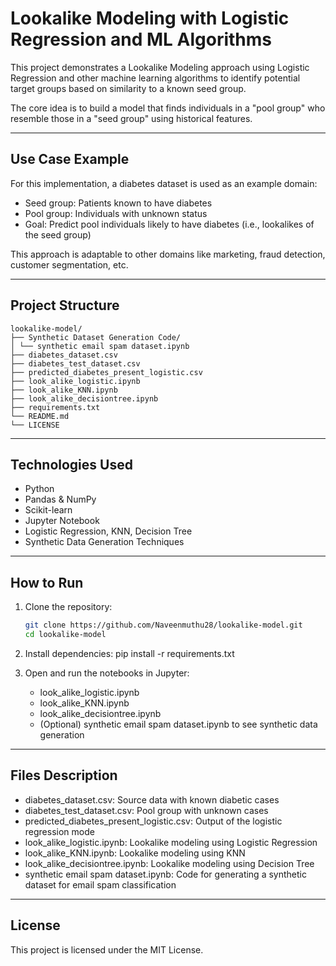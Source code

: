 # Lookalike Modeling with Logistic Regression and ML Algorithms

This project demonstrates a Lookalike Modeling approach using Logistic Regression and other machine learning algorithms to identify potential target groups based on similarity to a known seed group.

The core idea is to build a model that finds individuals in a "pool group" who resemble those in a "seed group" using historical features.


---

## Use Case Example

For this implementation, a diabetes dataset is used as an example domain:

- Seed group: Patients known to have diabetes
- Pool group: Individuals with unknown status
- Goal: Predict pool individuals likely to have diabetes (i.e., lookalikes of the seed group)

This approach is adaptable to other domains like marketing, fraud detection, customer segmentation, etc.

---

## Project Structure
```
lookalike-model/
├── Synthetic Dataset Generation Code/
│ └── synthetic email spam dataset.ipynb
├── diabetes_dataset.csv
├── diabetes_test_dataset.csv
├── predicted_diabetes_present_logistic.csv
├── look_alike_logistic.ipynb
├── look_alike_KNN.ipynb
├── look_alike_decisiontree.ipynb
├── requirements.txt
└── README.md
└── LICENSE
```
---

## Technologies Used

- Python
- Pandas & NumPy
- Scikit-learn
- Jupyter Notebook
- Logistic Regression, KNN, Decision Tree
- Synthetic Data Generation Techniques

---

## How to Run

1. Clone the repository:
   ```bash
   git clone https://github.com/Naveenmuthu28/lookalike-model.git
   cd lookalike-model

2. Install dependencies:
   pip install -r requirements.txt

3. Open and run the notebooks in Jupyter:

    - look_alike_logistic.ipynb
    - look_alike_KNN.ipynb
    - look_alike_decisiontree.ipynb
    - (Optional) synthetic email spam dataset.ipynb to see synthetic data generation

---

## Files Description

- diabetes_dataset.csv: Source data with known diabetic cases
- diabetes_test_dataset.csv: Pool group with unknown cases
- predicted_diabetes_present_logistic.csv: Output of the logistic regression mode
- look_alike_logistic.ipynb: Lookalike modeling using Logistic Regression
- look_alike_KNN.ipynb: Lookalike modeling using KNN
- look_alike_decisiontree.ipynb: Lookalike modeling using Decision Tree
- synthetic email spam dataset.ipynb: Code for generating a synthetic dataset for email spam classification

---


## License
This project is licensed under the MIT License.
